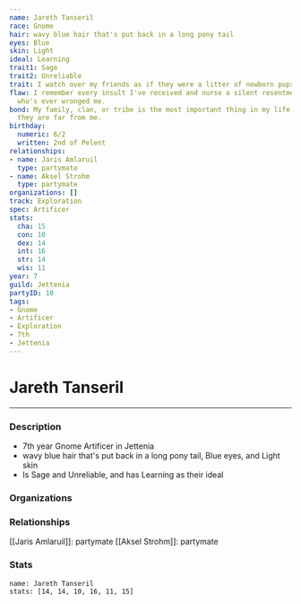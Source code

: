 ```yaml
---
name: Jareth Tanseril
race: Gnome
hair: wavy blue hair that's put back in a long pony tail
eyes: Blue
skin: Light
ideal: Learning
trait1: Sage
trait2: Unreliable
trait: I watch over my friends as if they were a litter of newborn pups.
flaw: I remember every insult I've received and nurse a silent resentment toward anyone
  who's ever wronged me.
bond: My family, clan, or tribe is the most important thing in my life, even when
  they are far from me.
birthday:
  numeric: 6/2
  written: 2nd of Pelent
relationships:
- name: Jaris Amlaruil
  type: partymate
- name: Aksel Strohm
  type: partymate
organizations: []
track: Exploration
spec: Artificer
stats:
  cha: 15
  con: 10
  dex: 14
  int: 16
  str: 14
  wis: 11
year: 7
guild: Jettenia
partyID: 10
tags:
- Gnome
- Artificer
- Exploration
- 7th
- Jettenia
---
```

# Jareth Tanseril
---
### Description
- 7th year Gnome Artificer in Jettenia
- wavy blue hair that's put back in a long pony tail, Blue eyes, and Light skin
- Is Sage and Unreliable, and has Learning as their ideal

### Organizations
### Relationships
[[Jaris Amlaruil]]: partymate
[[Aksel Strohm]]: partymate
### Stats
```statblock
name: Jareth Tanseril
stats: [14, 14, 10, 16, 11, 15]
```